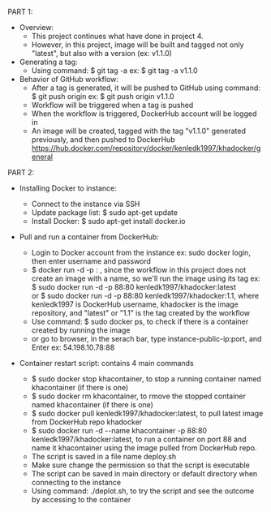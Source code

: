 PART 1:
  - Overview:
    - This project continues what have done in project 4.
    - However, in this project, image will be built and tagged not only "latest", but also with a version (ex: v1.1.0)
  - Generating a tag:
    - Using command: $ git tag -a <tag version>
      ex: $ git tag -a v1.1.0
  - Behavior of GitHub workflow:
    - After a tag is generated, it will be pushed to GitHub using command: $ git push origin <tag version>
      ex: $ git push origin v1.1.0
    - Workflow will be triggered when a tag is pushed
    - When the workflow is triggered, DockerHub account will be logged in
    - An image will be created, tagged with the tag "v1.1.0" generated previously, and then pushed to DockerHub
      https://hub.docker.com/repository/docker/kenledk1997/khadocker/general
  
PART 2:
  - Installing Docker to instance:
    - Connect to the instance via SSH
    - Update package list: $ sudo apt-get update
    - Install Docker: $ sudo apt-get install docker.io
  
  - Pull and run a container from DockerHub:
    - Login to Docker account from the instance
      ex: sudo docker login, then enter username and password
    - $ docker run -d -p <host-port>:<container-port> <your-image>, since the workflow in this project does not create an image with a name, so we'll run the image using its tag
      ex: $ sudo docker run -d -p 88:80 kenledk1997/khadocker:latest  
        or $ sudo docker run -d -p 88:80 kenledk1997/khadocker:1.1, where kenledk1997 is DockerHub username, khadocker is the image repository, and "latest" or "1.1" is the tag created by the workflow
    - Use command: $ sudo docker ps, to check if there is a container created by running the image
    - or go to browser, in the serach bar, type instance-public-ip:port, and Enter
      ex: 54.198.10.78:88
  
  - Container restart script: contains 4 main commands
    - $ sudo docker stop khacontainer, to stop a running container named khacontainer (if there is one)
    - $ sudo docker rm khacontainer, to rmove the stopped container named khacontainer (if there is one)
    - $ sudo docker pull kenledk1997/khadocker:latest, to pull latest image from DockerHub repo khadocker
    - $ sudo docker run -d --name khacontainer -p 88:80 kenledk1997/khadocker:latest, to run a container on port 88 and name it khacontainer using the image pulled from DockerHub repo.
    - The script is saved in a file name deploy.sh
    - Make sure change the permission so that the script is executable
    - The script can be saved in main directory or default directory when connecting to the instance
    - Using command: ./deplot.sh, to try the script and see the outcome by accessing to the container
